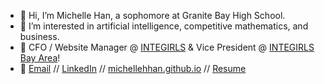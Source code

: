 - 👋 Hi, I’m Michelle Han, a sophomore at Granite Bay High School.
- 🧠 I’m interested in artificial intelligence, competitive mathematics, and business.
- 🌉 CFO / Website Manager @ [INTEGIRLS](https://www.integirls.org/) & Vice President @ [INTEGIRLS Bay Area](bayarea.integirls.org)! 
- 💌 [Email](mailto:michellehan2007agt@gmail.com?%20Source%20Han%20Sans) // [LinkedIn](https://www.linkedin.com/in/michellehhan/) // [michellehhan.github.io](https://michellehhan.github.io/) // [Resume](https://drive.google.com/file/d/1Eto00QckEYpW6XiMw1YnWZyIzrLFCczb/view?usp=sharing)

<!---
michellehhan/michellehhan is a ✨ special ✨ repository because its `README.md` (this file) appears on your GitHub profile.
You can click the Preview link to take a look at your changes.
--->
